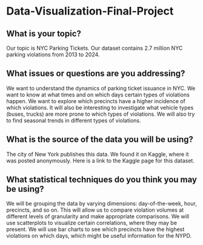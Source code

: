 # Data-Visualization-Final-Project

## What is your topic?  

Our topic is NYC Parking Tickets. Our dataset contains 2.7 million NYC parking violations from 2013 to 2024.  

## What issues or questions are you addressing?  

We want to understand the dynamics of parking ticket issuance in NYC. We want to know at what times and on which days certain types of violations happen. We want to explore which precincts have a higher incidence of which violations. It will also be interesting to investigate what vehicle types (buses, trucks) are more prone to which types of violations. We will also try to find seasonal trends  in different types of violations.  

## What is the source of the data you will be using?  

The city of New York publishes this data. We found it on Kaggle, where it was posted anonymously. Here is a link to the Kaggle page for this dataset. 

## What statistical techniques do you think you may be using?  

We will be grouping the data by varying dimensions: day-of-the-week, hour, precincts, and so on. This will allow us to compare violation volumes at different levels of granularity and make appropriate comparisons. We will use scatterplots to visualize certain correlations, where they may be present. We will use bar charts to see which precincts have the highest violations on which days, which might be useful information for the NYPD. 
 
 
 
